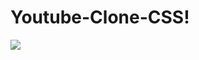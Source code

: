 # Youtube-Clone-CSS!

<img src="https://github.com/pradeepsingam/Youtube-Clone-CSS/assets/19987767/11a03d3a-a1f0-4957-b0b5-3d86edfa05ba">
